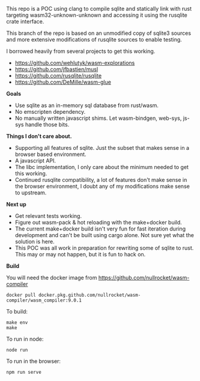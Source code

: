 This repo is a POC using clang to compile sqlite and statically link with rust targeting wasm32-unknown-unknown and accessing it using the rusqlite crate interface.

This branch of the repo is based on an unmodified copy of sqlite3 sources and more extensive modifications of rusqlite sources to enable testing.  

I borrowed heavily from several projects to get this working. 
* https://github.com/wehlutyk/wasm-explorations
* https://github.com/jfbastien/musl
* https://github.com/rusqlite/rusqlite
* https://github.com/DeMille/wasm-glue


**Goals**
* Use sqlite as an in-memory sql database from rust/wasm.
* No emscripten dependency.
* No manually written javascript shims. Let wasm-bindgen, web-sys, js-sys handle those bits.


**Things I don't care about.**
* Supporting all features of sqlite. Just the subset that makes sense in a browser based environment.
* A javascript API. 
* The libc implementation, I only care about the minimum needed to get this working. 
* Continued rusqlite compatibility, a lot of features don't make sense in the browser environment, I doubt any
of my modifications make sense to upstream.


**Next up**
* Get relevant tests working.
* Figure out wasm-pack & hot reloading with the make+docker build. 
* The current make+docker build isn't very fun for fast iteration during development and can't be built using cargo alone.
Not sure yet what the solution is here. 
* This POC was all work in preparation for rewriting some of sqlite to rust. This may or may not happen, but it is fun to hack on.

**Build**

You will need the docker image from https://github.com/nullrocket/wasm-compiler 

```
docker pull docker.pkg.github.com/nullrocket/wasm-compiler/wasm_compiler:9.0.1
```
To build:
```
make env
make
```
To run in node:
```
node run
```

To run in the browser:
```
npm run serve
```